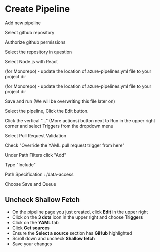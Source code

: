 # Create Pipeline



Add new pipeline

Select github repository

Authorize github permissions

Select the repository in question

Select Node.js with React

(for Monorepo) - update the location of azure-pipelines.yml file to your project dir



(for Monorepo) - update the location of azure-pipelines.yml file to your project dir



Save and run (We will be overwriting this file later on)

Select the pipeline, Click the Edit button.

Click the vertical "..." (More actions) button next to Run in the upper right corner and select Triggers from the dropdown menu

Select Pull Request Validation

Check "Override the YAML pull request trigger from here"

Under Path Filters click "Add"&#x20;

Type "Include" &#x20;

Path Specification : /data-access

Choose Save and Queue



## Uncheck Shallow Fetch

* On the pipeline page you just created, click **Edit** in the upper right
* Click on the **3 dots** icon in the upper right and choose **Triggers**
* Click on the **YAML** tab
* Click **Get sources**
* Ensure the **Select a source** section has **GiHub** highlighted
* Scroll down and uncheck **Shallow fetch**
* Save your changes







